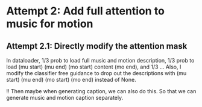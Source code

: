 # Attempt 2: Add full attention to music for motion

## Attempt 2.1: Directly modify the attention mask
In dataloader, 1/3 prob to load full music and motion description, 
1/3 prob to load (mu start) (mu end) (mo start) content (mo end),
and 1/3 ...
Also, I modify the classifier free guidance to drop out the descriptions with  (mu start) (mu end) (mo start) (mo end)
instead of None.

!! Then maybe when generating caption, we can also do this. So that we can generate 
music and motion caption separately.